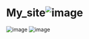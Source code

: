 # My_site![image](https://user-images.githubusercontent.com/120489891/230117257-8316576c-6c86-4ecf-9562-d3768d9bac61.png)
![image](https://user-images.githubusercontent.com/120489891/230117319-f8dd243b-16b8-4e88-96f8-2e16460e1a0b.png)
![image](https://user-images.githubusercontent.com/120489891/230117436-d4be9b4c-57ff-4bc8-93a7-b3dce1a5a085.png)

